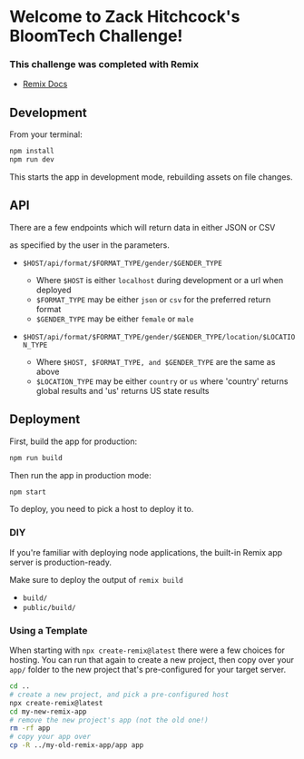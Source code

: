 # Welcome to Zack Hitchcock's BloomTech Challenge!

### This challenge was completed with Remix

- [Remix Docs](https://remix.run/docs)

## Development

From your terminal:

```sh
npm install
npm run dev
```

This starts the app in development mode, rebuilding assets on file changes.

## API

There are a few endpoints which will return data in either JSON or CSV

as specified by the user in the parameters.

- `$HOST/api/format/$FORMAT_TYPE/gender/$GENDER_TYPE`

  - Where `$HOST` is either `localhost` during development or a url when deployed
  - `$FORMAT_TYPE` may be either `json` or `csv` for the preferred return format
  - `$GENDER_TYPE` may be either `female` or `male`

- `$HOST/api/format/$FORMAT_TYPE/gender/$GENDER_TYPE/location/$LOCATION_TYPE`
  - Where `$HOST, $FORMAT_TYPE, and $GENDER_TYPE` are the same as above
  - `$LOCATION_TYPE` may be either `country` or `us` where 'country' returns global results and 'us' returns US state results

## Deployment

First, build the app for production:

```sh
npm run build
```

Then run the app in production mode:

```sh
npm start
```

To deploy, you need to pick a host to deploy it to.

### DIY

If you're familiar with deploying node applications, the built-in Remix app server is production-ready.

Make sure to deploy the output of `remix build`

- `build/`
- `public/build/`

### Using a Template

When starting with `npx create-remix@latest` there were a few choices for hosting. You can run that again to create a new project, then copy over your `app/` folder to the new project that's pre-configured for your target server.

```sh
cd ..
# create a new project, and pick a pre-configured host
npx create-remix@latest
cd my-new-remix-app
# remove the new project's app (not the old one!)
rm -rf app
# copy your app over
cp -R ../my-old-remix-app/app app
```

